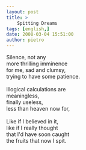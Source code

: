 ```yaml
---
layout: post
title: >
    Spitting Dreams
tags: [english,]
date: 2008-03-04 15:51:00
author: pietro
---
```

Silence, not any<br/>more thrilling imminence<br/>for me, sad and clumsy,<br/>trying to have some patience.<br/><br/>Illogical calculations are<br/>meaningless,<br/>finally useless,<br/>less than heaven now for,<br/><br/>Like if I believed in it,<br/>like if I really thought<br/>that I'd have soon caught<br/>the fruits that now I spit.
